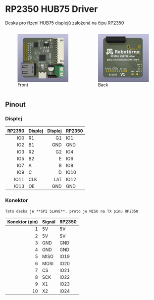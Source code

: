 # RP2350 HUB75 Driver

Deska pro řízení HUB75 displejů založená na čipu [RP2350](https://www.raspberrypi.com/documentation/microcontrollers/silicon.html#rp2350)

<div style="display:grid; grid-template-columns:repeat(auto-fit,minmax(160px,1fr)); gap:1rem; align-items:start;">
    <figure>
        <img src="docs/assets/front.png" alt="Front pcb view" style="width:100%;height:auto;display:block;">
        <figcaption>Front</figcaption>
    </figure>
    <figure>
        <img src="docs/assets/back.png" alt="Back pcb view" style="width:100%;height:auto;display:block;">
        <figcaption>Back</figcaption>
    </figure>
</div>

## Pinout

### Displej

| RP2350 | Displej | Displej | RP2350 |
|---:|:---|---:|:---|
| IO0  | R1  | G1  | IO1   |
| IO2  | B1  | GND | GND   |
| IO3  | R2  | G2  | IO4   |
| IO5  | B2  | E   | IO6   |
| IO7  | A   | B   | IO8   |
| IO9  | C   | D   | IO10  |
| IO11 | CLK | LAT | IO12  |
| IO13 | OE  | GND | GND   |


### Konektor

```
Tato deska je **SPI SLAVE**, proto je MISO na TX pinu RP2350
```

| Konektor (pin) | Signál | RP2350 |
|---:|---|:---|
| 1  | 5V   | 5V   |
| 2  | 5V   | 5V   |
| 3  | GND  | GND  |
| 4  | GND  | GND  |
| 5  | MISO | IO19 |
| 6  | MOSI | IO20 |
| 7  | CS   | IO21 |
| 8  | SCK  | IO22 |
| 9  | X1   | IO23 |
| 10 | X2   | IO24 |